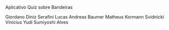 Aplicativo Quiz sobre Bandeiras

Giordano Diniz Serafini
Lucas Andreas Baumer
Matheus Kormann Svidnicki
Vinicius Yudi Sumiyoshi Alves
